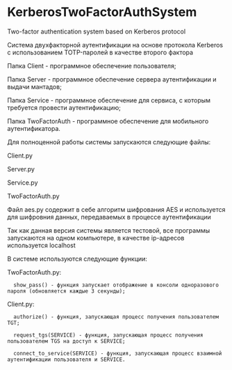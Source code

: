 # KerberosTwoFactorAuthSystem
Two-factor authentication system based on Kerberos protocol

Система двухфакторной аутентификации на основе протокола Kerberos с использованием TOTP-паролей в качестве второго фактора

Папка Client - программное обеспечение пользователя;

Папка Server - программное обеспечение сервера аутентификации и выдачи мантадов;

Папка Service - программное обеспечение для сервиса, с которым требуется провести аутентификацию;

Папка TwoFactorAuth - программное обеспечение для мобильного аутентификатора.

Для полноценной работы системы запускаются следующие файлы:

Client.py

Server.py

Service.py

TwoFactorAuth.py

Файл aes.py содержит в себе алгоритм шифрования AES и используется для шифровния данных, передаваемых в процессе аутентификации

Так как данная версия системы является тестовой, все программы запускаются на одном компьютере, в качестве ip-адресов используется localhost

В системе используются следующие функции:
  
  TwoFactorAuth.py:
      
      show_pass() - функция запускает отображение в консоли одноразового пароля (обновляется каждые 3 секунды);
  Client.py:
      
      authorize() - функция, запускающая процесс получения пользователем TGT;
      
      request_tgs(SERVICE) - функция, запускающая процесс получения пользователем TGS на доступ к SERVICE;
     
      connect_to_service(SERVICE) - функция, запускающая процесс взаимной аутентификации пользователя и SERVICE.
  
